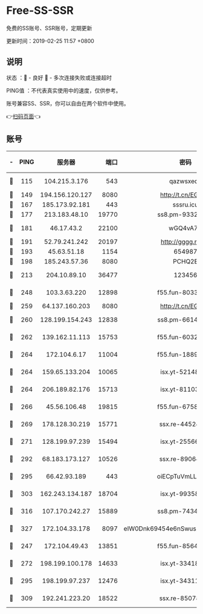 # Free-SS-SSR

免费的SS账号、SSR账号，定期更新

更新时间：2019-02-25 11:57 +0800

## 说明

状态     ：🙂 - 良好 🙁 - 多次连接失败或连接超时

PING值   ：不代表真实使用中的速度，仅供参考。

账号兼容SS、SSR，你可以自由在两个软件中使用。

👉[扫码页面](https://liesauer.github.io/free-ss-ssr.github.io/)👈

## 账号

|-|PING|服务器|端口|密码|加密方式|区域|
|:----:|:----:|:-----:|-----:|:----:|:----:|:----:|
|🙂|115|104.215.3.176|543|qazwsxedc|aes-256-gcm|JP|
|🙂|149|194.156.120.127|8080|http://t.cn/EGJIyrl|rc4-md5|RU|
|🙂|167|185.173.92.181|443|sssru.icu|rc4-md5|RU|
|🙂|177|213.183.48.10|19770|ss8.pm-93323963|rc4-md5|RU|
|🙂|181|46.17.43.2|22100|wGQ4vA7D|aes-256-gcm|RU|
|🙂|191|52.79.241.242|20197|http://gggg.rocks|chacha20|KR|
|🙂|193|45.63.51.18|1154|654987|chacha20|US|
|🙂|198|185.243.57.36|8080|PCHQ2E|rc4-md5|US|
|🙂|213|204.10.89.10|36477|123456|aes-256-cfb|US|
|🙂|248|103.3.63.220|12898|f55.fun-80336552|aes-256-cfb|SG|
|🙂|259|64.137.160.203|8080|http://t.cn/EGJIyrl|rc4-md5|CA|
|🙂|260|128.199.154.243|12838|ss8.pm-66149074|aes-256-cfb|SG|
|🙂|262|139.162.11.113|15753|f55.fun-60326778|aes-256-cfb|SG|
|🙂|264|172.104.6.17|11004|f55.fun-18893031|aes-256-cfb|US|
|🙂|264|159.65.133.204|10065|isx.yt-52148162|aes-256-cfb|SG|
|🙂|264|206.189.82.176|15713|isx.yt-81103224|aes-256-cfb|SG|
|🙂|266|45.56.106.48|19815|f55.fun-67580626|aes-256-cfb|US|
|🙂|269|178.128.30.219|15771|ssx.re-44524378|aes-256-cfb|SG|
|🙂|271|128.199.97.239|15494|isx.yt-25566417|aes-256-cfb|SG|
|🙂|292|68.183.173.127|10526|ssx.re-89064823|aes-256-cfb|US|
|🙂|295|66.42.93.189|443|oiECpTuVmLLxk4Ts|aes-256-cfb|US|
|🙂|303|162.243.134.187|18704|isx.yt-99358628|aes-256-cfb|US|
|🙂|316|107.170.242.27|15889|ss8.pm-74341344|aes-256-cfb|US|
|🙂|327|172.104.33.178|8097|eIW0Dnk69454e6nSwuspv9DmS201tQ0D|aes-256-cfb|SG|
|🙂|247|172.104.49.43|13851|f55.fun-85640290|aes-256-cfb|SG|
|🙂|272|198.199.100.178|14633|isx.yt-33418076|aes-256-cfb|US|
|🙂|295|198.199.97.237|12476|isx.yt-34311364|aes-256-cfb|US|
|🙂|309|192.241.223.20|18522|ssx.re-85078137|aes-256-cfb|US|
